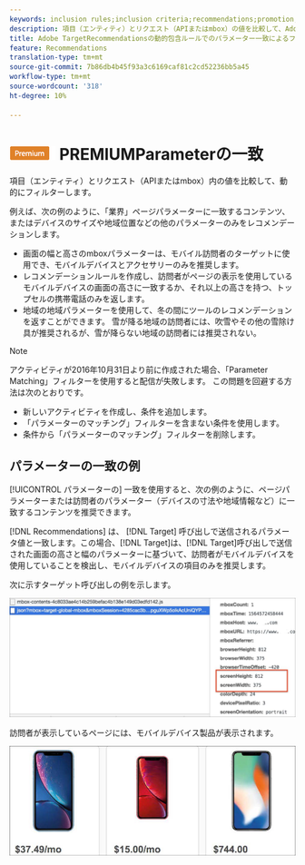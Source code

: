 ```yaml
---
keywords: inclusion rules;inclusion criteria;recommendations;promotion;promotions;dynamic filtering;dynamic;parameter matching
description: 項目（エンティティ）とリクエスト（APIまたはmbox）の値を比較して、Adobe TargetRecommendationsで動的にフィルターします。
title: Adobe TargetRecommendationsの動的包含ルールでのパラメーター一致によるフィルター
feature: Recommendations
translation-type: tm+mt
source-git-commit: 7b86db4b45f93a3c6169caf81c2cd52236bb5a45
workflow-type: tm+mt
source-wordcount: '318'
ht-degree: 10%

---
```



# ![](/help/assets/premium.png) PREMIUMParameterの一致

項目（エンティティ）とリクエスト（APIまたはmbox）内の値を比較して、動的にフィルターします。

例えば、次の例のように、「業界」ページパラメーターに一致するコンテンツ、またはデバイスのサイズや地域位置などの他のパラメーターのみをレコメンデーションします。

* 画面の幅と高さのmboxパラメーターは、モバイル訪問者のターゲットに使用でき、モバイルデバイスとアクセサリーのみを推奨します。
* レコメンデーションルールを作成し、訪問者がページの表示を使用しているモバイルデバイスの画面の高さに一致するか、それ以上の高さを持つ、トップセルの携帯電話のみを返します。
* 地域の地域パラメーターを使用して、冬の間にツールのレコメンデーションを返すことができます。 雪が降る地域の訪問者には、吹雪やその他の雪除け具が推奨されるが、雪が降らない地域の訪問者には推奨されない。

>[!NOTE]
>
>アクティビティが2016年10月31日より前に作成された場合、「Parameter Matching」フィルターを使用すると配信が失敗します。 この問題を回避する方法は次のとおりです。
>
>* 新しいアクティビティを作成し、条件を追加します。
>* 「パラメーターのマッチング」フィルターを含まない条件を使用します。
>* 条件から「パラメーターのマッチング」フィルターを削除します。


## パラメーターの一致の例

[!UICONTROL パラメーターの] 一致を使用すると、次の例のように、ページパラメーターまたは訪問者のパラメーター（デバイスの寸法や地域情報など）に一致するコンテンツを推奨できます。

[!DNL Recommendations] は、 [!DNL Target] 呼び出しで送信されるパラメータ値と一致します。この場合、[!DNL Target]は、[!DNL Target]呼び出しで送信された画面の高さと幅のパラメーターに基づいて、訪問者がモバイルデバイスを使用していることを検出し、モバイルデバイスの項目のみを推奨します。

次に示すターゲット呼び出しの例を示します。

![ターゲット呼び出し](/help/c-recommendations/c-algorithms/assets/example-target-call-2.png)

訪問者が表示しているページには、モバイルデバイス製品が表示されます。

![モバイルデバイス製品](/help/c-recommendations/c-algorithms/assets/phones.png)
